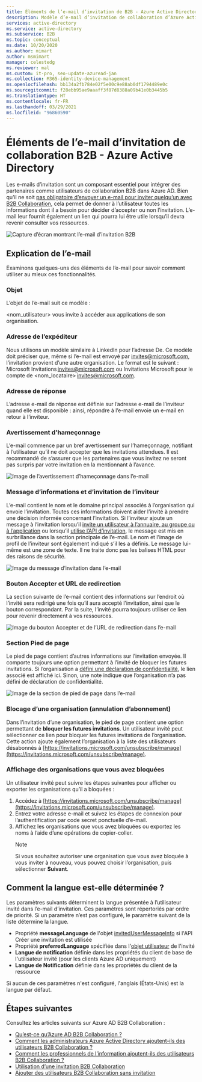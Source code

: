 ```yaml
---
title: Éléments de l’e-mail d’invitation de B2B - Azure Active Directory | Microsoft Docs
description: Modèle d’e-mail d’invitation de collaboration d’Azure Active Directory B2B
services: active-directory
ms.service: active-directory
ms.subservice: B2B
ms.topic: conceptual
ms.date: 10/20/2020
ms.author: mimart
author: msmimart
manager: celestedg
ms.reviewer: mal
ms.custom: it-pro, seo-update-azuread-jan
ms.collection: M365-identity-device-management
ms.openlocfilehash: bb134a2fb784e02f5e00c9e88ab0df1794489e0c
ms.sourcegitcommit: f28ebb95ae9aaaff3f87d8388a09b41e0b3445b5
ms.translationtype: HT
ms.contentlocale: fr-FR
ms.lasthandoff: 03/29/2021
ms.locfileid: "96860590"
---
```

# <a name="the-elements-of-the-b2b-collaboration-invitation-email---azure-active-directory"></a>Éléments de l’e-mail d’invitation de collaboration B2B - Azure Active Directory

Les e-mails d’invitation sont un composant essentiel pour intégrer des partenaires comme utilisateurs de collaboration B2B dans Azure AD. Bien qu’il ne soit [pas obligatoire d’envoyer un e-mail pour inviter quelqu’un avec B2B Collaboration](add-user-without-invite.md), cela permet de donner à l’utilisateur toutes les informations dont il a besoin pour décider d’accepter ou non l’invitation. L’e-mail leur fournit également un lien qui pourra lui être utile lorsqu’il devra revenir consulter vos ressources.

![Capture d’écran montrant l’e-mail d’invitation B2B](media/invitation-email-elements/invitation-email.png)

## <a name="explaining-the-email"></a>Explication de l’e-mail

Examinons quelques-uns des éléments de l’e-mail pour savoir comment utiliser au mieux ces fonctionnalités.

### <a name="subject"></a>Objet

L’objet de l’e-mail suit ce modèle :

&lt;nom_utilisateur&gt; vous invite à accéder aux applications de son organisation.

### <a name="from-address"></a>Adresse de l’expéditeur

Nous utilisons un modèle similaire à LinkedIn pour l’adresse De. Ce modèle doit préciser que, même si l’e-mail est envoyé par invites@microsoft.com, l’invitation provient d’une autre organisation. Le format est le suivant : Microsoft Invitations <invites@microsoft.com> ou Invitations Microsoft pour le compte de &lt;nom_locataire&gt; <invites@microsoft.com>. 

### <a name="reply-to"></a>Adresse de réponse

L’adresse e-mail de réponse est définie sur l’adresse e-mail de l’inviteur quand elle est disponible : ainsi, répondre à l’e-mail envoie un e-mail en retour à l’inviteur.

### <a name="phishing-warning"></a>Avertissement d’hameçonnage

L’e-mail commence par un bref avertissement sur l’hameçonnage, notifiant à l’utilisateur qu’il ne doit accepter que les invitations attendues. Il est recommandé de s’assurer que les partenaires que vous invitez ne seront pas surpris par votre invitation en la mentionnant à l’avance.

![Image de l’avertissement d’hameçonnage dans l’e-mail](media/invitation-email-elements/phishing-warning.png)

### <a name="inviters-information-and-invitation-message"></a>Message d’informations et d’invitation de l’inviteur

L’e-mail contient le nom et le domaine principal associés à l’organisation qui envoie l’invitation. Toutes ces informations doivent aider l’invité à prendre une décision informée concernant l’invitation. Si l’inviteur ajoute un message à l’invitation lorsqu’il [invite un utilisateur à l’annuaire, au groupe ou à l’application](add-users-administrator.md) ou lorsqu’il [utilise l’API d’invitation](customize-invitation-api.md), le message est mis en surbrillance dans la section principale de l’e-mail. Le nom et l’image de profil de l’inviteur sont également indiqué s’il les a définis. Le message lui-même est une zone de texte. Il ne traite donc pas les balises HTML pour des raisons de sécurité.

![Image du message d’invitation dans l’e-mail](media/invitation-email-elements/invitation-message-inviters-info.png)

### <a name="accept-button-and-redirect-url"></a>Bouton Accepter et URL de redirection

La section suivante de l’e-mail contient des informations sur l’endroit où l’invité sera redirigé une fois qu’il aura accepté l’invitation, ainsi que le bouton correspondant.  Par la suite, l’invité pourra toujours utiliser ce lien pour revenir directement à vos ressources.

![Image du bouton Accepter et de l’URL de redirection dans l’e-mail](media/invitation-email-elements/accept-button.png)

### <a name="footer-section"></a>Section Pied de page

Le pied de page contient d’autres informations sur l’invitation envoyée. Il comporte toujours une option permettant à l’invité de bloquer les futures invitations. Si l’organisation a [défini une déclaration de confidentialité](../fundamentals/active-directory-properties-area.md), le lien associé est affiché ici.  Sinon, une note indique que l’organisation n’a pas défini de déclaration de confidentialité.

![Image de la section de pied de page dans l’e-mail](media/invitation-email-elements/footer-section.png)

### <a name="blocking-an-organization-unsubscribing"></a>Blocage d’une organisation (annulation d’abonnement)

Dans l’invitation d’une organisation, le pied de page contient une option permettant de **bloquer les futures invitations**. Un utilisateur invité peut sélectionner ce lien pour bloquer les futures invitations de l’organisation. Cette action ajoute également l’organisation à la liste des utilisateurs désabonnés à [https://invitations.microsoft.com/unsubscribe/manage](https://invitations.microsoft.com/unsubscribe/manage).

### <a name="viewing-organizations-youve-blocked"></a>Affichage des organisations que vous avez bloquées

Un utilisateur invité peut suivre les étapes suivantes pour afficher ou exporter les organisations qu’il a bloquées :

1. Accédez à [https://invitations.microsoft.com/unsubscribe/manage](https://invitations.microsoft.com/unsubscribe/manage).
2. Entrez votre adresse e-mail et suivez les étapes de connexion pour l’authentification par code secret ponctuelle d’e-mail.
3. Affichez les organisations que vous avez bloquées ou exportez les noms à l’aide d’une opérations de copier-coller.
   > [!NOTE]
   > Si vous souhaitez autoriser une organisation que vous avez bloquée à vous inviter à nouveau, vous pouvez choisir l’organisation, puis sélectionner **Suivant**.

## <a name="how-the-language-is-determined"></a>Comment la langue est-elle déterminée ?

Les paramètres suivants déterminent la langue présentée à l’utilisateur invité dans l’e-mail d’invitation. Ces paramètres sont répertoriés par ordre de priorité. Si un paramètre n’est pas configuré, le paramètre suivant de la liste détermine la langue.

- Propriété **messageLanguage** de l'objet [invitedUserMessageInfo](/graph/api/resources/invitedusermessageinfo) si l'API Créer une invitation est utilisée
-   Propriété **preferredLanguage** spécifiée dans l'[objet utilisateur](/graph/api/resources/user) de l'invité
-   **Langue de notification** définie dans les propriétés du client de base de l'utilisateur invité (pour les clients Azure AD uniquement)
-   **Langue de Notification** définie dans les propriétés du client de la ressource

Si aucun de ces paramètres n'est configuré, l'anglais (États-Unis) est la langue par défaut.

## <a name="next-steps"></a>Étapes suivantes

Consultez les articles suivants sur Azure AD B2B Collaboration :

- [Qu’est-ce qu’Azure AD B2B Collaboration ?](what-is-b2b.md)
- [Comment les administrateurs Azure Active Directory ajoutent-ils des utilisateurs B2B Collaboration ?](add-users-administrator.md)
- [Comment les professionnels de l’information ajoutent-ils des utilisateurs B2B Collaboration ?](add-users-information-worker.md)
- [Utilisation d’une invitation B2B Collaboration](redemption-experience.md)
- [Ajouter des utilisateurs B2B Collaboration sans invitation](add-user-without-invite.md)
